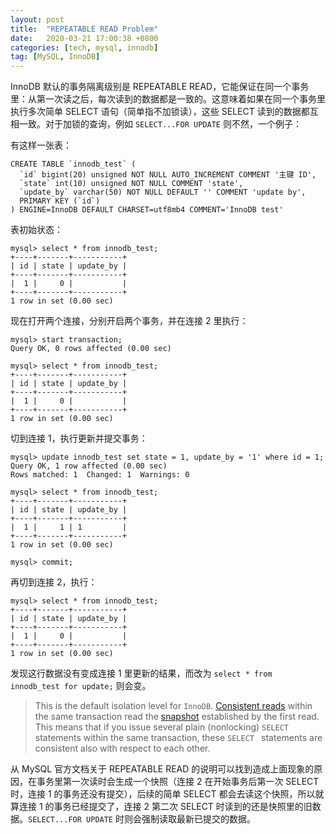 ```yaml
---
layout: post
title:  "REPEATABLE READ Problem"
date:   2020-03-21 17:00:38 +0800
categories: [tech, mysql, innodb]
tag: [MySQL, InnoDB]
---
```

InnoDB 默认的事务隔离级别是 REPEATABLE READ，它能保证在同一个事务里：从第一次读之后，每次读到的数据都是一致的。这意味着如果在同一个事务里执行多次简单 SELECT 语句（简单指不加锁读），这些 SELECT 读到的数据都互相一致。对于加锁的查询，例如 `SELECT...FOR UPDATE` 则不然，一个例子：

有这样一张表：

```mysql
CREATE TABLE `innodb_test` (
  `id` bigint(20) unsigned NOT NULL AUTO_INCREMENT COMMENT '主键 ID',
  `state` int(10) unsigned NOT NULL COMMENT 'state',
  `update_by` varchar(50) NOT NULL DEFAULT '' COMMENT 'update by',
  PRIMARY KEY (`id`)
) ENGINE=InnoDB DEFAULT CHARSET=utf8mb4 COMMENT='InnoDB test'
```

表初始状态：

```mysql
mysql> select * from innodb_test;
+----+-------+-----------+
| id | state | update_by |
+----+-------+-----------+
|  1 |     0 |           |
+----+-------+-----------+
1 row in set (0.00 sec)
```

现在打开两个连接，分别开启两个事务，并在连接 2 里执行：

```mysql
mysql> start transaction;
Query OK, 0 rows affected (0.00 sec)
 
mysql> select * from innodb_test;
+----+-------+-----------+
| id | state | update_by |
+----+-------+-----------+
|  1 |     0 |           |
+----+-------+-----------+
1 row in set (0.00 sec)
```

切到连接 1，执行更新并提交事务：

```mysql
mysql> update innodb_test set state = 1, update_by = '1' where id = 1;
Query OK, 1 row affected (0.00 sec)
Rows matched: 1  Changed: 1  Warnings: 0
 
mysql> select * from innodb_test;
+----+-------+-----------+
| id | state | update_by |
+----+-------+-----------+
|  1 |     1 | 1         |
+----+-------+-----------+
1 row in set (0.00 sec)
 
mysql> commit;
```

再切到连接 2，执行：

```mysql
mysql> select * from innodb_test;
+----+-------+-----------+
| id | state | update_by |
+----+-------+-----------+
|  1 |     0 |           |
+----+-------+-----------+
1 row in set (0.00 sec)
```

发现这行数据没有变成连接 1 里更新的结果，而改为 `select * from innodb_test for update;` 则会变。

> This is the default isolation level for `InnoDB`. [Consistent reads](https://dev.mysql.com/doc/refman/8.0/en/glossary.html#glos_consistent_read) within the same transaction read the [snapshot](https://dev.mysql.com/doc/refman/8.0/en/glossary.html#glos_snapshot) established by the first read. This means that if you issue several plain (nonlocking)  `SELECT ` statements within the same transaction, these `SELECT ` statements are consistent also with respect to each other.

从 MySQL 官方文档关于 REPEATABLE READ 的说明可以找到造成上面现象的原因，在事务里第一次读时会生成一个快照（连接 2 在开始事务后第一次 SELECT 时，连接 1 的事务还没有提交），后续的简单 SELECT 都会去读这个快照，所以就算连接 1 的事务已经提交了，连接 2 第二次 SELECT 时读到的还是快照里的旧数据。`SELECT...FOR UPDATE` 时则会强制读取最新已提交的数据。
